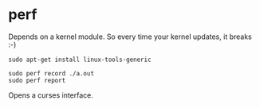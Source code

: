 # perf

Depends on a kernel module. So every time your kernel updates, it breaks :-)

    sudo apt-get install linux-tools-generic

    sudo perf record ./a.out
    sudo perf report

Opens a curses interface.
